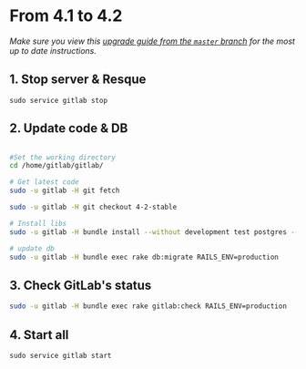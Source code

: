 # From 4.1 to 4.2
*Make sure you view this [upgrade guide from the `master` branch](../../../master/doc/update/4.1-to-4.2.md) for the most up to date instructions.*

## 1. Stop server & Resque

    sudo service gitlab stop

## 2. Update code & DB

```bash

#Set the working directory
cd /home/gitlab/gitlab/

# Get latest code
sudo -u gitlab -H git fetch

sudo -u gitlab -H git checkout 4-2-stable

# Install libs
sudo -u gitlab -H bundle install --without development test postgres --deployment

# update db
sudo -u gitlab -H bundle exec rake db:migrate RAILS_ENV=production

```

## 3. Check GitLab's status

```bash
sudo -u gitlab -H bundle exec rake gitlab:check RAILS_ENV=production
```

## 4. Start all

    sudo service gitlab start
